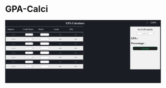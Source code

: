 # GPA-Calci
![](https://github.com/Akriti96/GPA-Calci/blob/main/Screenshot%202021-12-08%20174555.png)
